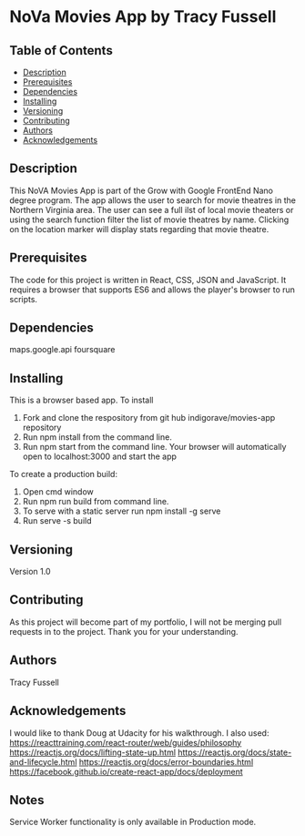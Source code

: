 # NoVa Movies App by Tracy Fussell

## Table of Contents

* [Description](#description)
* [Prerequisites](#prerequisites)
* [Dependencies](#dependencies)
* [Installing](#installing)
* [Versioning](#versioning)
* [Contributing](#contributing)
* [Authors](#authors)
* [Acknowledgements](#acknowledgements)

## Description
This NoVA Movies App is part of the Grow with Google FrontEnd Nano degree program.  The app allows the user to search for movie theatres in the Northern Virginia area.  The user can see a full ilst of local movie theaters or using the search function filter the list of movie theatres by name.  Clicking on the location marker will display stats regarding that movie theatre.

## Prerequisites
The code for this project is written in React, CSS, JSON and JavaScript.  It requires a browser that supports ES6 and allows the player's browser to run scripts.


## Dependencies
maps.google.api
foursquare

## Installing
This is a browser based app.  To install
1. Fork and clone the respository from git hub indigorave/movies-app repository
2. Run npm install from the command line.
3. Run npm start from the command line.
Your browser will automatically open to localhost:3000 and start the app  

To create a production build:
1. Open cmd window
2. Run npm run build from command line.
3. To serve with a static server run npm install -g  serve
4. Run serve -s build

## Versioning
Version 1.0

## Contributing
As this project will become part of my portfolio, I will not be merging pull requests in to the project. Thank you for your understanding.

## Authors
Tracy Fussell

## Acknowledgements
I would like to thank Doug at Udacity for his walkthrough.  I also used: https://reacttraining.com/react-router/web/guides/philosophy https://reactjs.org/docs/lifting-state-up.html
https://reactjs.org/docs/state-and-lifecycle.html
https://reactjs.org/docs/error-boundaries.html
https://facebook.github.io/create-react-app/docs/deployment

## Notes
Service Worker functionality is only available in Production mode.  
